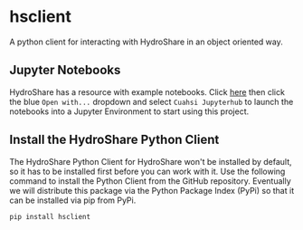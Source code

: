 # hsclient
A python client for interacting with HydroShare in an object oriented way.

## Jupyter Notebooks
HydroShare has a resource with example notebooks.  Click [here](https://www.hydroshare.org/resource/7561aa12fd824ebb8edbee05af19b910/) then click the blue `Open with...` dropdown and select `Cuahsi Jupyterhub` to launch the notebooks into a Jupyter Environment to start using this project.


## Install the HydroShare Python Client
The HydroShare Python Client for HydroShare won't be installed by default, so it has to be installed first before you can work with it. Use the following command to install the Python Client from the GitHub repository. Eventually we will distribute this package via the Python Package Index (PyPi) so that it can be installed via pip from PyPi.

```bash
pip install hsclient
```
